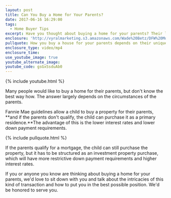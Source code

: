 ```yaml
---
layout: post
title: Can You Buy a Home for Your Parents?
date: 2017-06-16 16:29:00
tags:
  - Home Buyer Tips
excerpt: Have you thought about buying a home for your parents? Their level of mortgage qualification goes a long way in determining how the transaction will play out.
enclosure: 'http://vyralmarketing.s3.amazonaws.com/Wade%20Betz/DFW%20Mortgage%20Lender-%20Can%20You%20Buy%20a%20Home%20for%20Your%20Parents%253F.mp4'
pullquote: How you buy a house for your parents depends on their unique circumstances.
enclosure_type: video/mp4
enclosure_time:
use_youtube_image: true
youtube_alternate_image:
youtube_code: gsGxSsduAb0
---
```



{% include youtube.html %}

Many people would like to buy a home for their parents, but don't know the best way how. The answer largely depends on the circumstances of the parents.

Fannie Mae guidelines allow a child to buy a property for their parents, **and if the parents don't qualify, the child can purchase it as a primary residence.**The advantage of this is the lower interest rates and lower down payment requirements.

{% include pullquote.html %}

If the parents qualify for a mortgage, the child can still purchase the property, but it has to be structured as an investment property purchase, which will have more restrictive down payment requirements and higher interest rates.

If you or anyone you know are thinking about buying a home for your parents, we'd love to sit down with you and talk about the intricacies of this kind of transaction and how to put you in the best possible position. We'd be honored to serve you.